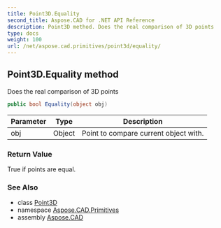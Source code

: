```yaml
---
title: Point3D.Equality
second_title: Aspose.CAD for .NET API Reference
description: Point3D method. Does the real comparison of 3D points
type: docs
weight: 100
url: /net/aspose.cad.primitives/point3d/equality/
---
```

## Point3D.Equality method

Does the real comparison of 3D points

```csharp
public bool Equality(object obj)
```

| Parameter | Type | Description |
| --- | --- | --- |
| obj | Object | Point to compare current object with. |

### Return Value

True if points are equal.

### See Also

* class [Point3D](../)
* namespace [Aspose.CAD.Primitives](../../../aspose.cad.primitives/)
* assembly [Aspose.CAD](../../../)


